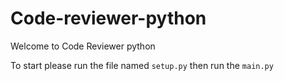 # Code-reviewer-python

Welcome to Code Reviewer python

To start please run the file named `setup.py` then run the `main.py`